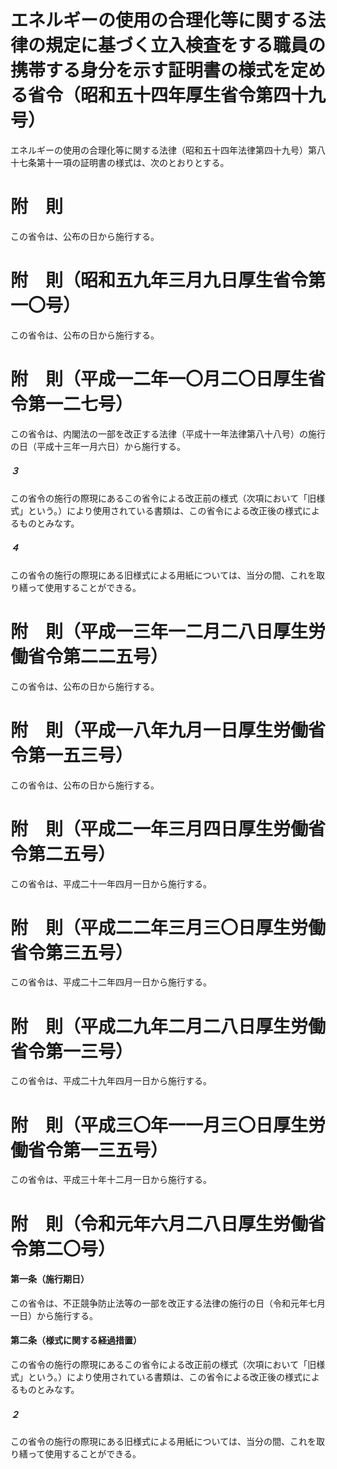 # エネルギーの使用の合理化等に関する法律の規定に基づく立入検査をする職員の携帯する身分を示す証明書の様式を定める省令（昭和五十四年厚生省令第四十九号）
エネルギーの使用の合理化等に関する法律（昭和五十四年法律第四十九号）第八十七条第十一項の証明書の様式は、次のとおりとする。
# 附　則
この省令は、公布の日から施行する。
# 附　則（昭和五九年三月九日厚生省令第一〇号）
この省令は、公布の日から施行する。
# 附　則（平成一二年一〇月二〇日厚生省令第一二七号）
この省令は、内閣法の一部を改正する法律（平成十一年法律第八十八号）の施行の日（平成十三年一月六日）から施行する。
##### ３
この省令の施行の際現にあるこの省令による改正前の様式（次項において「旧様式」という。）により使用されている書類は、この省令による改正後の様式によるものとみなす。
##### ４
この省令の施行の際現にある旧様式による用紙については、当分の間、これを取り繕って使用することができる。
# 附　則（平成一三年一二月二八日厚生労働省令第二二五号）
この省令は、公布の日から施行する。
# 附　則（平成一八年九月一日厚生労働省令第一五三号）
この省令は、公布の日から施行する。
# 附　則（平成二一年三月四日厚生労働省令第二五号）
この省令は、平成二十一年四月一日から施行する。
# 附　則（平成二二年三月三〇日厚生労働省令第三五号）
この省令は、平成二十二年四月一日から施行する。
# 附　則（平成二九年二月二八日厚生労働省令第一三号）
この省令は、平成二十九年四月一日から施行する。
# 附　則（平成三〇年一一月三〇日厚生労働省令第一三五号）
この省令は、平成三十年十二月一日から施行する。
# 附　則（令和元年六月二八日厚生労働省令第二〇号）
#### 第一条（施行期日）
この省令は、不正競争防止法等の一部を改正する法律の施行の日（令和元年七月一日）から施行する。
#### 第二条（様式に関する経過措置）
この省令の施行の際現にあるこの省令による改正前の様式（次項において「旧様式」という。）により使用されている書類は、この省令による改正後の様式によるものとみなす。
##### ２
この省令の施行の際現にある旧様式による用紙については、当分の間、これを取り繕って使用することができる。
